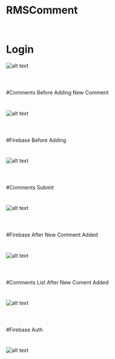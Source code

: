 # RMSComment<br/><br/>
#
# Login
![alt text](https://github.com/sgoyal12/RMSComment/blob/master/Screenshot_1555842916.png)<br/><br/>
#
#Comments Before Adding New Comment
#
![alt text](https://github.com/sgoyal12/RMSComment/blob/master/Screenshot_1555843150.png)<br/><br/>
#
#Firebase Before Adding
#
![alt text](https://github.com/sgoyal12/RMSComment/blob/master/firebase1.png)<br/><br/>
#
#Comments Submit
#
![alt text](https://github.com/sgoyal12/RMSComment/blob/master/Screenshot_1555843652.png)<br/><br/>
#
#Firebase After New Comment Added 
#
![alt text](https://github.com/sgoyal12/RMSComment/blob/master/firebase2.png)<br/><br/>
#
#Comments List After New Coment Added
#
![alt text](https://github.com/sgoyal12/RMSComment/blob/master/Screenshot_1555843658.png)<br/><br/>
#
#Firebase Auth
#
![alt text](https://github.com/sgoyal12/RMSComment/blob/master/firebase3.png)
